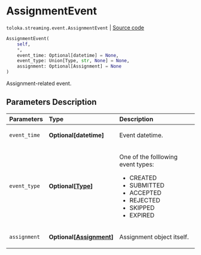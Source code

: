 # AssignmentEvent
`toloka.streaming.event.AssignmentEvent` | [Source code](https://github.com/Toloka/toloka-kit/blob/v1.2.2/src/streaming/event.py#L27)

```python
AssignmentEvent(
    self,
    *,
    event_time: Optional[datetime] = None,
    event_type: Union[Type, str, None] = None,
    assignment: Optional[Assignment] = None
)
```

Assignment-related event.

## Parameters Description

| Parameters | Type | Description |
| :----------| :----| :-----------|
`event_time`|**Optional\[datetime\]**|<p>Event datetime.</p>
`event_type`|**Optional\[[Type](toloka.streaming.event.AssignmentEvent.Type.md)\]**|<p>One of the folllowing event types:</p> <ul> <li>CREATED</li> <li>SUBMITTED</li> <li>ACCEPTED</li> <li>REJECTED</li> <li>SKIPPED</li> <li>EXPIRED</li> </ul>
`assignment`|**Optional\[[Assignment](toloka.client.assignment.Assignment.md)\]**|<p>Assignment object itself.</p>
